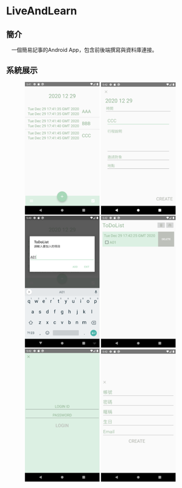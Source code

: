 # LiveAndLearn
## 簡介
&emsp;一個簡易記事的Android App，包含前後端撰寫與資料庫連接。

## 系統展示
<div align="center">
<img src=https://github.com/inorihayuri7240/JDaily/blob/main/system%20picture/schedule.png width=200/> <img src=https://github.com/inorihayuri7240/JDaily/blob/main/system%20picture/schedule_2.png width=200/> <img src=https://github.com/inorihayuri7240/JDaily/blob/main/system%20picture/to%20do%20list.png width=200/> <img src=https://github.com/inorihayuri7240/JDaily/blob/main/system%20picture/to%20do%20list_2.png width=200/>
</div>
<div align="center">
<img src=https://github.com/inorihayuri7240/JDaily/blob/main/system%20picture/login.png width=200/> <img src=https://github.com/inorihayuri7240/JDaily/blob/main/system%20picture/register.png width=200/>
</div>
